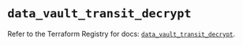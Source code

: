 # `data_vault_transit_decrypt`

Refer to the Terraform Registry for docs: [`data_vault_transit_decrypt`](https://registry.terraform.io/providers/hashicorp/vault/4.8.0/docs/data-sources/transit_decrypt).
